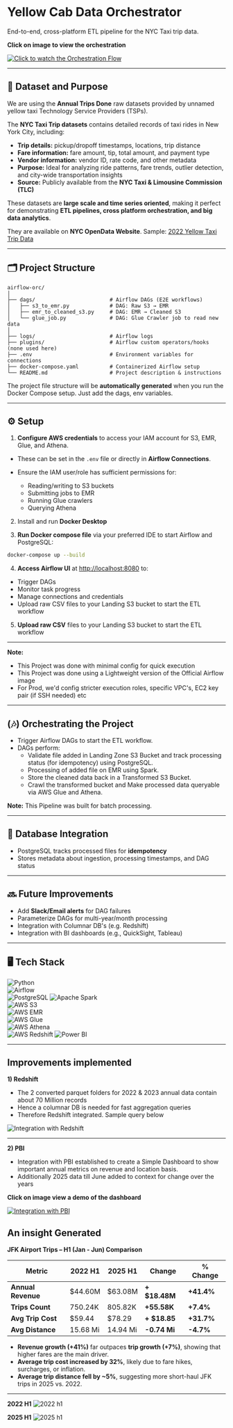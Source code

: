 # Yellow Cab Data Orchestrator

End-to-end, cross-platform ETL pipeline for the NYC Taxi trip data.

**Click on image to view the orchestration**

[![Click to watch the Orchestration Flow](https://github.com/adiman1/yellowcab-data-orchestrator/blob/eaec50acc14122c666d5aebb8457e821d0cb4b18/media/airflow_orc_f1.jpg)](https://drive.google.com/file/d/1UU1n2W-04XUJgCoFnwu9zQH2Fp8T259i/view?usp=drive_link)

---

## 📝 Dataset and Purpose

We are using the **Annual Trips Done** raw datasets provided by unnamed yellow taxi Technology Service Providers (TSPs).

The **NYC Taxi Trip datasets** contains detailed records of taxi rides in New York City, including:  

- **Trip details:** pickup/dropoff timestamps, locations, trip distance  
- **Fare information:** fare amount, tip, total amount, and payment type  
- **Vendor information:** vendor ID, rate code, and other metadata  
- **Purpose:** Ideal for analyzing ride patterns, fare trends, outlier detection, and city-wide transportation insights  
- **Source:** Publicly available from the **NYC Taxi & Limousine Commission (TLC)** 

These datasets are **large scale and time series oriented**, making it perfect for demonstrating **ETL pipelines, cross platform orchestration, and big data analytics**.

They are available on **NYC OpenData Website**. Sample: [2022 Yellow Taxi Trip Data](https://data.cityofnewyork.us/Transportation/2022-Yellow-Taxi-Trip-Data/qp3b-zxtp/about_data)

---

## 🗂️ Project Structure

```
airflow-orc/
│
├── dags/                        # Airflow DAGs (E2E workflows)
│   ├── s3_to_emr.py             # DAG: Raw S3 → EMR
│   ├── emr_to_cleaned_s3.py     # DAG: EMR → Cleaned S3
│   └── glue_job.py              # DAG: Glue Crawler job to read new data
│
├── logs/                        # Airflow logs
├── plugins/                     # Airflow custom operators/hooks (none used here)
├── .env                         # Environment variables for connections
├── docker-compose.yaml          # Containerized Airflow setup
└── README.md                    # Project description & instructions

```

The project file structure will be **automatically generated** when you run the Docker Compose setup. Just add the dags, env variables.

---

## ⚙️ Setup

1. **Configure AWS credentials** to access your IAM account for S3, EMR, Glue, and Athena.  
- These can be set in the `.env` file or directly in **Airflow Connections**.  
- Ensure the IAM user/role has sufficient permissions for:

   - Reading/writing to S3 buckets  
   - Submitting jobs to EMR  
   - Running Glue crawlers  
   - Querying Athena

2. Install and run **Docker Desktop**

3. **Run Docker compose file** via your preferred IDE to start Airflow and PostgreSQL:

```bash
docker-compose up --build
```

4. **Access Airflow UI** at [http://localhost:8080](http://localhost:8080) to:

- Trigger DAGs
- Monitor task progress
- Manage connections and credentials
- Upload raw CSV files to your Landing S3 bucket to start the ETL workflow

5. **Upload raw CSV** files to your Landing S3 bucket to start the ETL workflow
   
---

**Note:** 
- This Project was done with minimal config for quick execution
- This Project was done using a Lightweight version of the Official Airflow image 
- For Prod, we'd config stricter execution roles, specific VPC's, EC2 key pair (if SSH needed) etc

---

## (🎶) Orchestrating the Project

- Trigger Airflow DAGs to start the ETL workflow.  
- DAGs perform: 
   - Validate file added in Landing Zone S3 Bucket and track processing status (for idempotency) using PostgreSQL.  
   - Processing of added file on EMR using Spark.
   - Store the cleaned data back in a Transformed S3 Bucket.
   - Crawl the transformed bucket and Make processed data queryable via AWS Glue and Athena.   

**Note:** This Pipeline was built for batch processing.

---

## 📕 Database Integration

- PostgreSQL tracks processed files for **idempotency**  
- Stores metadata about ingestion, processing timestamps, and DAG status

---

## 🔜 Future Improvements
 
- Add **Slack/Email alerts** for DAG failures  
- Parameterize DAGs for multi-year/month processing
- Integration with Columnar DB's (e.g. Redshift)
- Integration with BI dashboards (e.g., QuickSight, Tableau)

---

## 🖥️ Tech Stack

![Python](https://img.shields.io/badge/Python-3.11-blue?logo=python&logoColor=white)  
![Airflow](https://img.shields.io/badge/Apache%20Airflow-2.9-blue?logo=apache-airflow&logoColor=white)  
![PostgreSQL](https://img.shields.io/badge/PostgreSQL-13-blue?logo=postgresql&logoColor=white) 
![Apache Spark](https://img.shields.io/badge/Apache%20Spark-3.5-orange?logo=apache-spark&logoColor=white)  
![AWS S3](https://img.shields.io/badge/AWS%20S3-green?logo=amazon-aws&logoColor=white)  
![AWS EMR](https://img.shields.io/badge/AWS%20EMR-green?logo=amazon-aws&logoColor=white)  
![AWS Glue](https://img.shields.io/badge/AWS%20Glue-green?logo=amazon-aws&logoColor=white)  
![AWS Athena](https://img.shields.io/badge/Athena-green?logo=amazon-aws&logoColor=white)  
![AWS Redshift](https://img.shields.io/badge/Redshift-blue?logo=amazon-aws&logoColor=white)
![Power BI](https://img.shields.io/badge/Power%20BI-yellow?logo=power-bi&logoColor=black)

---

## Improvements implemented

**1) Redshift**

- The 2 converted parquet folders for 2022 & 2023 annual data contain about 70 Million records
- Hence a columnar DB is needed for fast aggregation queries
- Therefore Redshift integrated. Sample query below

![Integration with Redshift](https://github.com/adiman1/yellowcab-data-orchestrator/blob/1a251fb26013350979ca6b75bcfe34b6295fd94d/media/redshift_integration.png)

---

**2) PBI**

- Integration with PBI established to create a Simple Dashboard to show important annual metrics on revenue and location basis.
- Additionally 2025 data till June added to context for change over the years

**Click on image view a demo of the dashboard** 

[![Integration with PBI](https://github.com/adiman1/yellowcab-data-orchestrator/blob/6898e1c246dff2a079ba4cd5384113e82c5b62da/media/pbi_e2e_aflw.jpg)](https://drive.google.com/file/d/1LA_ajfIbcxALbc9rYU40i4ZJjC9RqcY4/view?usp=sharing)

## An insight Generated

**JFK Airport Trips – H1 (Jan - Jun) Comparison**

| Metric              | 2022 H1   | 2025 H1   | Change        | % Change   |
|---------------------|-----------|-----------|---------------|------------|
| **Annual Revenue**  | $44.60M   | $63.08M   | **+ $18.48M** | **+41.4%** |
| **Trips Count**     | 750.24K   | 805.82K   | **+55.58K**   | **+7.4%**  |
| **Avg Trip Cost**   | $59.44    | $78.29    | **+ $18.85**  | **+31.7%** |
| **Avg Distance**    | 15.68 Mi  | 14.94 Mi  | **-0.74 Mi**  | **-4.7%**  |

- **Revenue growth (+41%)** far outpaces **trip growth (+7%)**, showing that higher fares are the main driver.  
- **Average trip cost increased by 32%**, likely due to fare hikes, surcharges, or inflation.  
- **Average trip distance fell by ~5%**, suggesting more short-haul JFK trips in 2025 vs. 2022.

---

**2022 H1**
![2022 h1](https://github.com/adiman1/yellowcab-data-orchestrator/blob/02f4d9ac70f4479d8918b3a442a07769e7080bcf/media/H1_2022.jpg)

**2025 H1**
![2025 h1](https://github.com/adiman1/yellowcab-data-orchestrator/blob/e0d1a4b45cbac5008e5c0ac69de6e53e0037a0bf/media/H1_2025.jpg)
